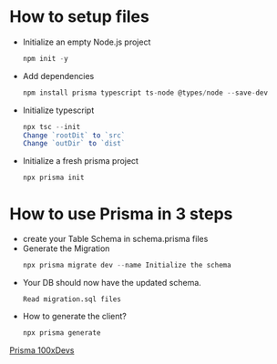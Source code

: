 # How to setup files

-   Initialize an empty Node.js project

    ```js
    npm init -y
    ```

-   Add dependencies
    ```js
    npm install prisma typescript ts-node @types/node --save-dev
    ```
-   Initialize typescript
    ```js
    npx tsc --init
    Change `rootDit` to `src`
    Change `outDir` to `dist`
    ```
-   Initialize a fresh prisma project

    ```
    npx prisma init
    ```

# How to use Prisma in 3 steps

-   create your Table Schema in schema.prisma files
-   Generate the Migration
    ```js
    npx prisma migrate dev --name Initialize the schema
    ```
-   Your DB should now have the updated schema.
    ```
    Read migration.sql files
    ```
-   How to generate the client?
    ```js
    npx prisma generate
    ```

[Prisma 100xDevs](https://projects.100xdevs.com/tracks/gZf9uBBNSbBR7UCqyyqT/prisma-1)
